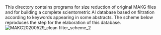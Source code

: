 This directory contains programs for size reduction of original MAKG files and for building a complete scientometric AI database based on filtration according to keywords appearing in some abstracts.
The scheme below reproduces the step for the elaboration of this database.
![MAKG20200529_clean filter_scheme_2](https://user-images.githubusercontent.com/97302065/149506400-512b7fe4-9fba-4860-9623-faae95d93aa2.png)
